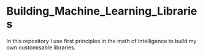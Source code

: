 # Building_Machine_Learning_Libraries
In this repository I use first principles in the math of intelligence to build my own customisable libraries.
